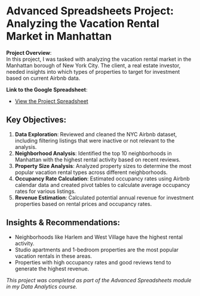 # Advanced Spreadsheets Project: Analyzing the Vacation Rental Market in Manhattan

**Project Overview**:  
In this project, I was tasked with analyzing the vacation rental market in the Manhattan borough of New York City. The client, a real estate investor, needed insights into which types of properties to target for investment based on current Airbnb data.

**Link to the Google Spreadsheet**:  
- [View the Project Spreadsheet](https://docs.google.com/spreadsheets/d/1GC81bt_wuAG40M2s3HdH77WkYjWUenf5tDyv-UpV4Gw/edit?usp=sharing)

## Key Objectives:
1. **Data Exploration**: Reviewed and cleaned the NYC Airbnb dataset, including filtering listings that were inactive or not relevant to the analysis.
2. **Neighborhood Analysis**: Identified the top 10 neighborhoods in Manhattan with the highest rental activity based on recent reviews.
3. **Property Size Analysis**: Analyzed property sizes to determine the most popular vacation rental types across different neighborhoods.
4. **Occupancy Rate Calculation**: Estimated occupancy rates using Airbnb calendar data and created pivot tables to calculate average occupancy rates for various listings.
5. **Revenue Estimation**: Calculated potential annual revenue for investment properties based on rental prices and occupancy rates.

## Insights & Recommendations:
- Neighborhoods like Harlem and West Village have the highest rental activity.
- Studio apartments and 1-bedroom properties are the most popular vacation rentals in these areas.
- Properties with high occupancy rates and good reviews tend to generate the highest revenue.

*This project was completed as part of the Advanced Spreadsheets module in my Data Analytics course.*


